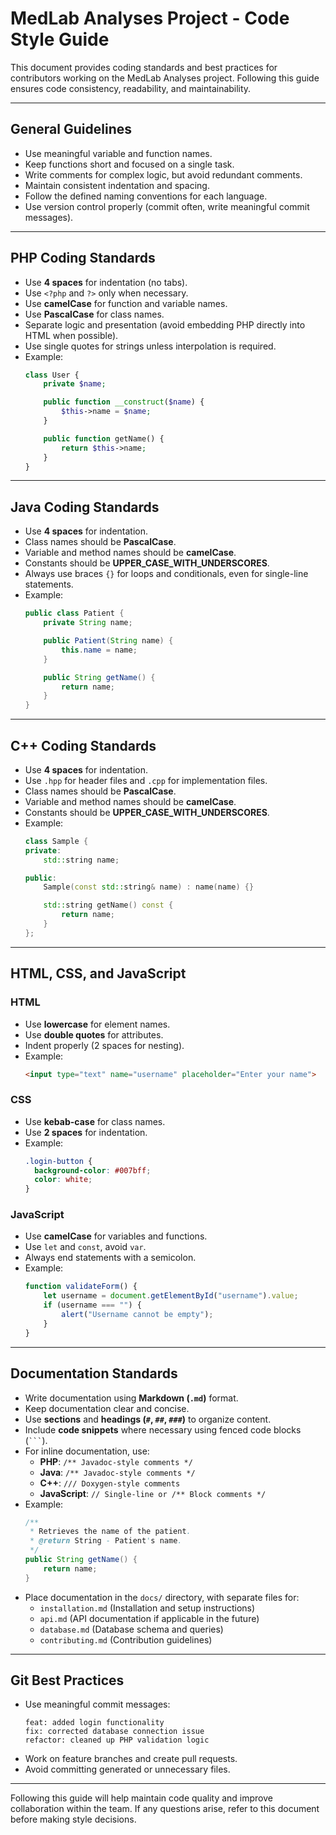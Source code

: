# MedLab Analyses Project - Code Style Guide

This document provides coding standards and best practices for contributors working on the MedLab Analyses project. Following this guide ensures code consistency, readability, and maintainability.

---

## General Guidelines
- Use meaningful variable and function names.
- Keep functions short and focused on a single task.
- Write comments for complex logic, but avoid redundant comments.
- Maintain consistent indentation and spacing.
- Follow the defined naming conventions for each language.
- Use version control properly (commit often, write meaningful commit messages).

---

## PHP Coding Standards
- Use **4 spaces** for indentation (no tabs).
- Use `<?php` and `?>` only when necessary.
- Use **camelCase** for function and variable names.
- Use **PascalCase** for class names.
- Separate logic and presentation (avoid embedding PHP directly into HTML when possible).
- Use single quotes for strings unless interpolation is required.
- Example:
  ```php
  class User {
      private $name;

      public function __construct($name) {
          $this->name = $name;
      }

      public function getName() {
          return $this->name;
      }
  }
  ```

---

## Java Coding Standards
- Use **4 spaces** for indentation.
- Class names should be **PascalCase**.
- Variable and method names should be **camelCase**.
- Constants should be **UPPER_CASE_WITH_UNDERSCORES**.
- Always use braces `{}` for loops and conditionals, even for single-line statements.
- Example:
  ```java
  public class Patient {
      private String name;

      public Patient(String name) {
          this.name = name;
      }

      public String getName() {
          return name;
      }
  }
  ```

---

## C++ Coding Standards
- Use **4 spaces** for indentation.
- Use `.hpp` for header files and `.cpp` for implementation files.
- Class names should be **PascalCase**.
- Variable and method names should be **camelCase**.
- Constants should be **UPPER_CASE_WITH_UNDERSCORES**.
- Example:
  ```cpp
  class Sample {
  private:
      std::string name;

  public:
      Sample(const std::string& name) : name(name) {}

      std::string getName() const {
          return name;
      }
  };
  ```

---

## HTML, CSS, and JavaScript
### HTML
- Use **lowercase** for element names.
- Use **double quotes** for attributes.
- Indent properly (2 spaces for nesting).
- Example:
  ```html
  <input type="text" name="username" placeholder="Enter your name">
  ```

### CSS
- Use **kebab-case** for class names.
- Use **2 spaces** for indentation.
- Example:
  ```css
  .login-button {
    background-color: #007bff;
    color: white;
  }
  ```

### JavaScript
- Use **camelCase** for variables and functions.
- Use `let` and `const`, avoid `var`.
- Always end statements with a semicolon.
- Example:
  ```js
  function validateForm() {
      let username = document.getElementById("username").value;
      if (username === "") {
          alert("Username cannot be empty");
      }
  }
  ```

---

## Documentation Standards
- Write documentation using **Markdown (`.md`)** format.
- Keep documentation clear and concise.
- Use **sections** and **headings (`#`, `##`, `###`)** to organize content.
- Include **code snippets** where necessary using fenced code blocks (` ``` `).
- For inline documentation, use:
  - **PHP**: `/** Javadoc-style comments */`
  - **Java**: `/** Javadoc-style comments */`
  - **C++**: `/// Doxygen-style comments`
  - **JavaScript**: `// Single-line or /** Block comments */`
- Example:
  ```java
  /**
   * Retrieves the name of the patient.
   * @return String - Patient's name.
   */
  public String getName() {
      return name;
  }
  ```
- Place documentation in the `docs/` directory, with separate files for:
  - `installation.md` (Installation and setup instructions)
  - `api.md` (API documentation if applicable in the future)
  - `database.md` (Database schema and queries)
  - `contributing.md` (Contribution guidelines)

---

## Git Best Practices
- Use meaningful commit messages:
  ```
  feat: added login functionality
  fix: corrected database connection issue
  refactor: cleaned up PHP validation logic
  ```
- Work on feature branches and create pull requests.
- Avoid committing generated or unnecessary files.

---

Following this guide will help maintain code quality and improve collaboration within the team. If any questions arise, refer to this document before making style decisions.


